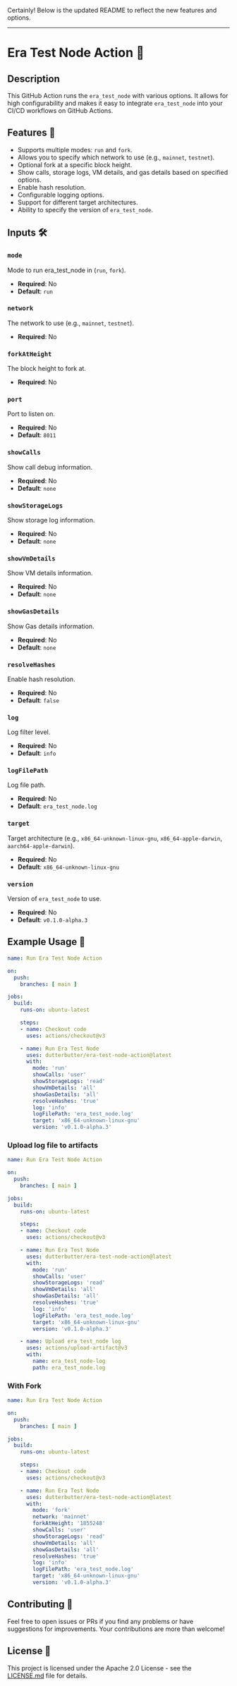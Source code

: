 Certainly! Below is the updated README to reflect the new features and options.

---

# Era Test Node Action 🚀

## Description

This GitHub Action runs the `era_test_node` with various options. It allows for high configurability and makes it easy to integrate `era_test_node` into your CI/CD workflows on GitHub Actions.

## Features 🌟

- Supports multiple modes: `run` and `fork`.
- Allows you to specify which network to use (e.g., `mainnet`, `testnet`).
- Optional fork at a specific block height.
- Show calls, storage logs, VM details, and gas details based on specified options.
- Enable hash resolution.
- Configurable logging options.
- Support for different target architectures.
- Ability to specify the version of `era_test_node`.

## Inputs 🛠

### `mode`

Mode to run era_test_node in (`run`, `fork`).

- **Required**: No
- **Default**: `run`

### `network`

The network to use (e.g., `mainnet`, `testnet`).

- **Required**: No

### `forkAtHeight`

The block height to fork at.

- **Required**: No

### `port`

Port to listen on.

- **Required**: No
- **Default**: `8011`

### `showCalls`

Show call debug information. 

- **Required**: No
- **Default**: `none`

### `showStorageLogs`

Show storage log information.

- **Required**: No
- **Default**: `none`

### `showVmDetails`

Show VM details information.

- **Required**: No
- **Default**: `none`

### `showGasDetails`

Show Gas details information.

- **Required**: No
- **Default**: `none`

### `resolveHashes`

Enable hash resolution.

- **Required**: No
- **Default**: `false`

### `log`

Log filter level.

- **Required**: No
- **Default**: `info`

### `logFilePath`

Log file path.

- **Required**: No
- **Default**: `era_test_node.log`

### `target`

Target architecture (e.g., `x86_64-unknown-linux-gnu`, `x86_64-apple-darwin`, `aarch64-apple-darwin`).

- **Required**: No
- **Default**: `x86_64-unknown-linux-gnu`

### `version`

Version of `era_test_node` to use.

- **Required**: No
- **Default**: `v0.1.0-alpha.3`

## Example Usage 📝

```yml
name: Run Era Test Node Action

on:
  push:
    branches: [ main ]

jobs:
  build:
    runs-on: ubuntu-latest

    steps:
    - name: Checkout code
      uses: actions/checkout@v3

    - name: Run Era Test Node
      uses: dutterbutter/era-test-node-action@latest
      with:
        mode: 'run'
        showCalls: 'user'
        showStorageLogs: 'read'
        showVmDetails: 'all'
        showGasDetails: 'all'
        resolveHashes: 'true'
        log: 'info'
        logFilePath: 'era_test_node.log'
        target: 'x86_64-unknown-linux-gnu'
        version: 'v0.1.0-alpha.3'
```

### Upload log file to artifacts

```yml
name: Run Era Test Node Action

on:
  push:
    branches: [ main ]

jobs:
  build:
    runs-on: ubuntu-latest

    steps:
    - name: Checkout code
      uses: actions/checkout@v3

    - name: Run Era Test Node
      uses: dutterbutter/era-test-node-action@latest
      with:
        mode: 'run'
        showCalls: 'user'
        showStorageLogs: 'read'
        showVmDetails: 'all'
        showGasDetails: 'all'
        resolveHashes: 'true'
        log: 'info'
        logFilePath: 'era_test_node.log'
        target: 'x86_64-unknown-linux-gnu'
        version: 'v0.1.0-alpha.3'

    - name: Upload era_test_node log
      uses: actions/upload-artifact@v3
      with:
        name: era_test_node-log
        path: era_test_node.log
```

### With Fork

```yml
name: Run Era Test Node Action

on:
  push:
    branches: [ main ]

jobs:
  build:
    runs-on: ubuntu-latest

    steps:
    - name: Checkout code
      uses: actions/checkout@v3

    - name: Run Era Test Node
      uses: dutterbutter/era-test-node-action@latest
      with:
        mode: 'fork'
        network: 'mainnet'
        forkAtHeight: '1855248'
        showCalls: 'user'
        showStorageLogs: 'read'
        showVmDetails: 'all'
        showGasDetails: 'all'
        resolveHashes: 'true'
        log: 'info'
        logFilePath: 'era_test_node.log'
        target: 'x86_64-unknown-linux-gnu'
        version: 'v0.1.0-alpha.3'
```

## Contributing 🤝

Feel free to open issues or PRs if you find any problems or have suggestions for improvements. Your contributions are more than welcome!

## License 📄

This project is licensed under the Apache 2.0 License - see the [LICENSE.md](LICENSE.md) file for details.